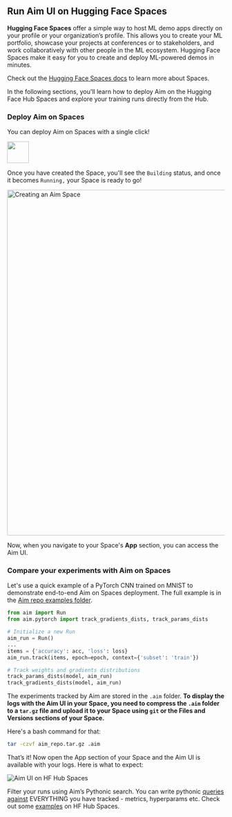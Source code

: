 ## Run Aim UI on Hugging Face Spaces

**Hugging Face Spaces** offer a simple way to host ML demo apps directly on your profile or your organization’s profile. This allows you to create your ML portfolio, showcase your projects at conferences or to stakeholders, and work collaboratively with other people in the ML ecosystem.
Hugging Face Spaces make it easy for you to create and deploy ML-powered demos in minutes.

Check out the [Hugging Face Spaces docs](https://huggingface.co/docs/hub/spaces-overview) to learn more about Spaces.

In the following sections, you'll learn how to deploy Aim on the Hugging Face Hub Spaces and explore your training runs directly from the Hub.

### Deploy Aim on Spaces

You can deploy Aim on Spaces with a single click!

<a href="https://huggingface.co/new-space?template=aimstack/aim">
    <img height="50" src="https://user-images.githubusercontent.com/13848158/233115515-5cfe0298-d165-4a32-9d34-381db6e43948.png" />
</a>

Once you have created the Space, you'll see the `Building` status, and once it becomes `Running,` your Space is ready to go!

<img src="https://user-images.githubusercontent.com/23078323/231592155-869148a0-9a92-475f-8ebe-34d4deb2abc2.png" alt="Creating an Aim Space" width=800 />

Now, when you navigate to your Space's **App** section, you can access the Aim UI.

### Compare your experiments with Aim on Spaces

Let's use a quick example of a PyTorch CNN trained on MNIST to demonstrate end-to-end Aim on Spaces deployment.
The full example is in the [Aim repo examples folder](https://github.com/aimhubio/aim/blob/main/examples/pytorch_track.py).

```python
from aim import Run
from aim.pytorch import track_gradients_dists, track_params_dists

# Initialize a new Run
aim_run = Run()
...
items = {'accuracy': acc, 'loss': loss}
aim_run.track(items, epoch=epoch, context={'subset': 'train'})

# Track weights and gradients distributions
track_params_dists(model, aim_run)
track_gradients_dists(model, aim_run)
```

The experiments tracked by Aim are stored in the `.aim` folder. **To display the logs with the Aim UI in your Space, you need to compress the `.aim` folder to a `tar.gz` file and upload it to your Space using `git` or the Files and Versions sections of your Space.**

Here's a bash command for that:

```bash
tar -czvf aim_repo.tar.gz .aim
```

That’s it! Now open the App section of your Space and the Aim UI is available with your logs.
Here is what to expect:

![Aim UI on HF Hub Spaces](https://user-images.githubusercontent.com/23078323/232034340-0ba3ebbf-0374-4b14-ba80-1d36162fc994.png)

Filter your runs using Aim’s Pythonic search. You can write pythonic [queries against](https://aimstack.readthedocs.io/en/latest/using/search.html) EVERYTHING you have tracked - metrics, hyperparams etc. Check out some [examples](https://huggingface.co/aimstack) on HF Hub Spaces.
